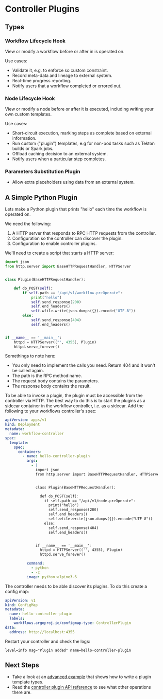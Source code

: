 # Controller Plugins

## Types

### Workflow Lifecycle Hook

View or modify a workflow before or after in is operated on.

Use cases:

* Validate it, e.g. to enforce so custom constraint.
* Record meta-data and lineage to external system.
* Real-time progress reporting.
* Notify users that a workflow completed or errored out.

### Node Lifecycle Hook

View or modify a node before or after it is executed, including writing your own custom templates.

Use cases:

* Short-circuit execution, marking steps as complete based on external information.
* Run custom ("plugin") templates, e.g for non-pod tasks such as Tekton builds or Spark jobs.
* Offload caching decision to an external system.
* Notify users when a particular step completes.

### Parameters Substitution Plugin

* Allow extra placeholders using data from an external system.

## A Simple Python Plugin

Lets make a Python plugin that prints "hello" each time the workflow is operated on.

We need the following:

1. A HTTP server that responds to RPC HTTP requests from the controller.
2. Configuration so the controller can discover the plugin.
3. Configuration to enable controller plugins.

We'll need to create a script that starts a HTTP server:

```python
import json
from http.server import BaseHTTPRequestHandler, HTTPServer


class Plugin(BaseHTTPRequestHandler):

    def do_POST(self):
        if self.path == "/api/v1/workflow.preOperate":
            print("hello")
            self.send_response(200)
            self.end_headers()
            self.wfile.write(json.dumps({}).encode("UTF-8"))
        else:
            self.send_response(404)
            self.end_headers()


if __name__ == '__main__':
    httpd = HTTPServer(("", 4355), Plugin)
    httpd.serve_forever()
```

Somethings to note here:

* You only need to implement the calls you need. Return 404 and it won't be called again.
* The path is the RPC method name.
* The request body contains the parameters.
* The response body contains the result.

To be able to invoke a plugin, the plugin must be accessible from the controller via HTTP. The best way to do this is to
start the plugins as a sidecar container in the workflow controller, i.e. as a sidecar. Add the following to your
workflows controller's spec:

```yaml
apiVersion: apps/v1
kind: Deployment
metadata:
  name: workflow-controller
spec:
  template:
    spec:
      containers:
        - name: hello-controller-plugin
          args:
            - |
              import json
              from http.server import BaseHTTPRequestHandler, HTTPServer


              class Plugin(BaseHTTPRequestHandler):

                def do_POST(self):
                  if self.path == "/api/v1/node.preOperate":
                    print("hello")
                    self.send_response(200)
                    self.end_headers()
                    self.wfile.write(json.dumps({}).encode("UTF-8"))
                  else:
                    self.send_response(404)
                    self.end_headers()


              if __name__ == '__main__':
                httpd = HTTPServer(('', 4355), Plugin)
                httpd.serve_forever()

          command:
            - python
            - -c
          image: python:alpine3.6
```

The controller needs to be able discover its plugins. To do this create a config map:

```yaml
apiVersion: v1
kind: ConfigMap
metadata:
  name: hello-controller-plugin
  labels:
    workflows.argoproj.io/configmap-type: ControllerPlugin
data:
  address: http://localhost:4355
```

Restart your controller and check the logs:

```
level=info msg="Plugin added" name=hello-controller-plugin
```

## Next Steps

* Take a look at
  an [advanced example](https://github.com/argoproj/argo-workflows/tree/dev-plugins/examples/plugins/controller/hello)
  that shows how to write a plugin template types.
* Read the [controller plugin API reference](controller_swagger.md) to see what other operations there are.

